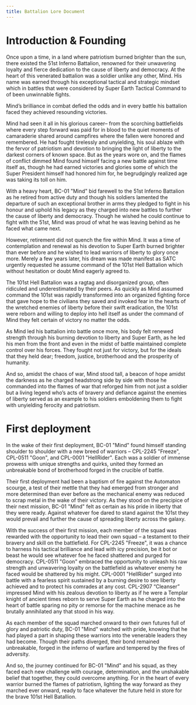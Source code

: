 ```yaml
---
title: Battalion Lore Document
---
```

# <div class="dividernc">Introduction & Founding</div>

Once upon a time, in a land where patriotism burned brighter than the sun, there existed the 51st Inferno Battalion, renowned for their unwavering loyalty and fierce dedication to the cause of liberty and democracy. At the heart of this venerated battalion was a soldier unlike any other, Mind. His name was earned through his exceptional tactical and strategic mindset which in battles that were considered by Super Earth Tactical Command to of been unwinnable fights.

Mind’s brilliance in combat defied the odds and in every battle his battalion faced they achieved resounding victories.

Mind had seen it all in his glorious career– from the scorching battlefields where every step
forward was paid for in blood to the quiet moments of camaraderie shared around campfires
where the fallen were honored and remembered. He had fought tirelessly and unyielding, his soul ablaze with the fervor of patriotism and devotion to bringing the light of liberty to the darkest corners of known space. But as the years wore on, and the flames of conflict dimmed Mind found himself facing a new battle against time itself as, though he had earned victories and glories some of which the Super President himself had honored him for, he begrudgingly realized age was taking its toll on him.


With a heavy heart, BC-01 "Mind" bid farewell to the 51st Inferno Battalion as he retired from
active duty and though his soldiers lamented the departure of such an exceptional brother in arms they pledged to fight in his honour and uphold his legacy as they charged into new battles to further the cause of liberty and democracy. Though he wished he could continue to fight with the 51st, Mind was proud of what he was leaving behind as he faced what came next.


However, retirement did not quench the fire within Mind. It was a time of contemplation and
renewal as his devotion to Super Earth burned brighter than ever before and he wished to lead warriors of liberty to glory once more. Merely a few years later, his dream was made manifest as SATC urgently requested he assume command of the 101st Hell Battalion which without hesitation or doubt Mind eagerly agreed to.


The 101st Hell Battalion was a ragtag and disorganized group, often ridiculed and underestimated by their peers. As quickly as Mind assumed command the 101st was rapidly
transformed into an organized fighting force that gave hope to the civilians they saved and
invoked fear in the hearts of the wretched enemies of liberty before their swift eradication, the 101st were reborn and willing to deploy into hell itself as under the command of Mind they felt certain of victory no matter the odds.


As Mind led his battalion into battle once more, his body felt renewed strength through his
burning devotion to liberty and Super Earth, as he led his men from the front and even in the
midst of battle maintained complete control over his forces. They fought not just for victory, but for the ideals that they held dear; freedom, justice, brotherhood and the prosperity of humanity. 


And so, amidst the chaos of war, Mind stood tall, a beacon of hope amidst the darkness as he charged headstrong side by side with those he commanded into the flames of war that reforged him from not just a soldier but a living legend who’s acts of bravery and defiance against the enemies of liberty served as an example to his soldiers emboldening them to fight with unyielding ferocity and patriotism.

# <div class="dividernc">First deployment</div>

In the wake of their first deployment, BC-01 "Mind" found himself standing shoulder to shoulder with a new breed of warriors – CPL-2245 "Freeze", CPL-0511 "Goon", and CPL-0001
"HellRider". Each was a soldier of immense prowess with unique strengths and quirks, united
they formed an unbreakable bond of brotherhood forged in the crucible of battle.

Their first deployment had been a baptism of fire against the Automaton scourge, a test of their mettle that they had emerged from stronger and more determined than ever before as the mechanical enemy was reduced to scrap metal in the wake of their victory. As they stood on the precipice of their next mission, BC-01 "Mind" felt as certain as his pride in liberty that they were ready. Against whatever foe dared to stand against the 101st they would prevail and further the cause of spreading liberty across the galaxy.


With the success of their first mission, each member of the squad was rewarded with the
opportunity to lead their own squad – a testament to their bravery and skill on the battlefield. For CPL-2245 "Freeze", it was a chance to harness his tactical brilliance and lead with icy precision, be it bot or beast he would see whatever foe he faced shattered and purged for democracy. CPL-0511 "Goon" embraced the opportunity to unleash his raw strength and unwavering loyalty on the battlefield as whatever enemy he faced would be shattered by his might. CPL-0001 "HellRider" surged into battle with a fearless spirit sustained by a burning desire to see liberty achieved and to protect his comrades at any cost. CPL-2907 “Cleanser” impressed Mind with his zealous devotion to liberty as if he were a Templar knight of ancient times reborn to serve Super Earth as he charged into the heart of battle sparing no pity or remorse for the machine menace as he brutally annihilated any that stood in his way.


As each member of the squad marched onward to their own futures full of glory and patriotic duty, BC-01 "Mind" watched with pride, knowing that he had played a part in shaping these warriors into the venerable leaders they had become. Though their paths diverged, their bond remained unbreakable, forged in the inferno of warfare and tempered by the fires of adversity. 


And so, the journey continued for BC-01 "Mind" and his squad, as they faced each new challenge with courage, determination, and the unshakable belief that together, they could
overcome anything. For in the heart of every warrior burned the flames of patriotism, lighting the way forward as they marched ever onward, ready to face whatever the future held in store for the brave 101st Hell Batallion.